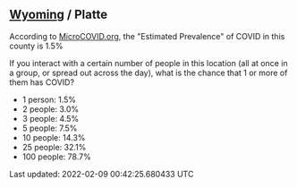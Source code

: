 
## [Wyoming](/united-states/wyoming) / Platte

According to [MicroCOVID.org](http://microcovid.org),
the "Estimated Prevalence" of COVID in this county is 1.5%

If you interact with a certain number of people in this location
(all at once in a group, or spread out across the day), what is the chance that
1 or more of them has COVID?

- 1 person: 1.5%
- 2 people: 3.0%
- 3 people: 4.5%
- 5 people: 7.5%
- 10 people: 14.3%
- 25 people: 32.1%
- 100 people: 78.7%

Last updated: 2022-02-09 00:42:25.680433 UTC
